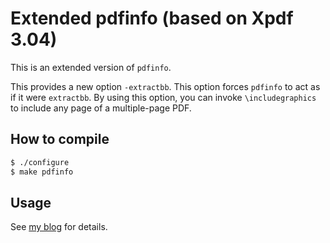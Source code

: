 # Extended pdfinfo (based on Xpdf 3.04)

This is an extended version of `pdfinfo`. 

This provides a new option `-extractbb`. This option forces `pdfinfo` to act as if it were `extractbb`. By using this option, you can invoke `\includegraphics` to include any page of a multiple-page PDF.

## How to compile

```sh
$ ./configure
$ make pdfinfo
```

## Usage

See [my blog]() for details.

